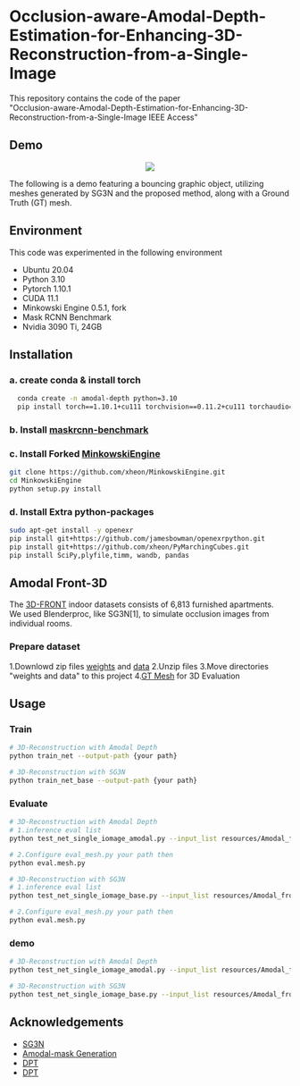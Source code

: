 # Occlusion-aware-Amodal-Depth-Estimation-for-Enhancing-3D-Reconstruction-from-a-Single-Image
This repository contains the code of the paper  
"Occlusion-aware-Amodal-Depth-Estimation-for-Enhancing-3D-Reconstruction-from-a-Single-Image IEEE Access"
## Demo 
<p align="center"> <img src="gif/Amodal.gif"  ></p>

The following is a demo featuring a bouncing graphic object, utilizing meshes generated by SG3N and the proposed method, along with a Ground Truth (GT) mesh.

## Environment
This code was experimented in the following environment
- Ubuntu 20.04
- Python 3.10
- Pytorch 1.10.1
- CUDA 11.1
- Minkowski Engine 0.5.1, fork
- Mask RCNN Benchmark 
- Nvidia 3090 Ti, 24GB

## Installation

### a. create conda & install torch
```bash
  conda create -n amodal-depth python=3.10
  pip install torch==1.10.1+cu111 torchvision==0.11.2+cu111 torchaudio==0.10.1 -f https://download.pytorch.org/whl/cu111/torch_stable.html 
```
### b. Install [maskrcnn-benchmark](https://github.com/facebookresearch/maskrcnn-benchmark/blob/main/INSTALL.md)
### c. Install Forked [MinkowskiEngine](https://github.com/xheon/MinkowskiEngine.git)
``` bash
git clone https://github.com/xheon/MinkowskiEngine.git
cd MinkowskiEngine
python setup.py install
``` 
### d. Install Extra python-packages
``` bash
sudo apt-get install -y openexr
pip install git+https://github.com/jamesbowman/openexrpython.git
pip install git+https://github.com/xheon/PyMarchingCubes.git
pip install SciPy,plyfile,timm, wandb, pandas
```

## Amodal Front-3D
The [3D-FRONT](https://tianchi.aliyun.com/specials/promotion/alibaba-3d-scene-dataset) indoor datasets consists of 6,813 furnished apartments.  
We used Blenderproc, like SG3N[1], to simulate occlusion images from individual rooms.  
### Prepare dataset
1.Downlowd zip files [weights](http://gofile.me/5RW4J/TV7ziBCU7) and [data](http://gofile.me/5RW4J/gReLLmbxA) 
2.Unzip files
3.Move directories "weights and data" to this project
4.[GT Mesh](http://gofile.me/5RW4J/P1whvFpXX) for 3D Evaluation 


## Usage
### Train
``` bash
# 3D-Reconstruction with Amodal Depth
python train_net --output-path {your path}

# 3D-Reconstruction with SG3N
python train_net_base --output-path {your path}

```
### Evaluate
``` bash
# 3D-Reconstruction with Amodal Depth
# 1.inference eval list 
python test_net_single_iomage_amodal.py --input_list resources/Amodal_front3d/valid.txt --output_path output/amodal/ --config-file configs/amodal_front3d_evaluate.yaml --model weights/SG3N_Amodal.pth

# 2.Configure eval_mesh.py your path then
python eval.mesh.py

# 3D-Reconstruction with SG3N
# 1.inference eval list 
python test_net_single_iomage_base.py --input_list resources/Amodal_front3d/valid.txt --output_path output/amodal/ --config-file configs/amodal_front3d_evaluate.yaml --model weights/SG3N_base.pth

# 2.Configure eval_mesh.py your path then
python eval.mesh.py
```
### demo
``` bash
# 3D-Reconstruction with Amodal Depth
python test_net_single_iomage_amodal.py --input_list resources/Amodal_front3d/demo.txt --output_path output/amodal/ --config-file configs/amodal_front3d_evaluate.yaml --model weights/SG3N_base.pth

# 3D-Reconstruction with SG3N
python test_net_single_iomage_base.py --input_list resources/Amodal_front3d/demo.txt --output_path output/amodal/ --config-file configs/amodal_front3d_evaluate.yaml --model weights/SG3N_base.pth


```


## Acknowledgements

 - [SG3N](https://github.com/xheon/panoptic-reconstruction/tree/main)
 - [Amodal-mask Generation](https://github.com/XiaohangZhan/deocclusion)
 - [DPT](https://github.com/isl-org/DPT)
- [DPT](https://github.com/NVlabs/SPADE)

